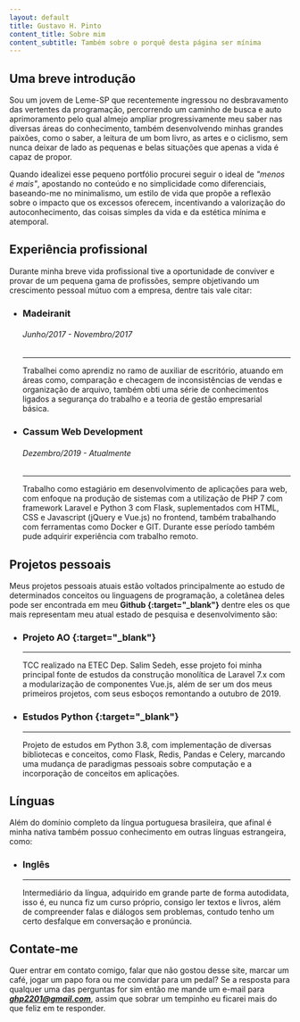 ```yaml
---
layout: default
title: Gustavo H. Pinto
content_title: Sobre mim
content_subtitle: Também sobre o porquê desta página ser mínima
---
```

## Uma breve introdução
Sou um jovem de Leme-SP que recentemente ingressou no desbravamento das
vertentes da programação, percorrendo um caminho de busca e auto aprimoramento
pelo qual almejo ampliar progressivamente meu saber nas diversas áreas do
conhecimento, também desenvolvendo minhas grandes paixões, como
o saber, a leitura de um bom livro, as artes e o ciclismo, sem nunca deixar de
lado as pequenas e belas situações que apenas a vida é capaz de propor.

Quando idealizei esse pequeno portfólio procurei seguir o ideal de
_"menos é mais"_, apostando no conteúdo e no simplicidade como diferenciais,
baseando-me no minimalismo, um estilo de vida que propõe a reflexão sobre o
impacto que os excessos oferecem, incentivando a valorização do
autoconhecimento, das coisas simples da vida e da estética mínima e atemporal.

<div class="spacer"></div>

## Experiência profissional
Durante minha breve vida profissional tive a oportunidade de conviver e
provar de um pequena gama de profissões, sempre objetivando um crescimento
pessoal mútuo com a empresa, dentre tais vale citar:

- ### Madeiranit <br/>
  ###### Junho/2017 - Novembro/2017
  ------
  Trabalhei como aprendiz no ramo de auxiliar de escritório, atuando em
  áreas como, comparação e checagem de inconsistências de vendas e organização
  de arquivo, também obti uma série de conhecimentos ligados a segurança do
  trabalho e a teoria de gestão empresarial básica.

- ### Cassum Web Development <br/>
  ###### Dezembro/2019 - Atualmente
  ------
  Trabalho como estagiário em desenvolvimento de aplicações para web, com enfoque
  na produção de sistemas com a utilização de PHP 7 com framework Laravel e Python 3
  com Flask, suplementados com HTML, CSS e Javascript (jQuery e Vue.js) no
  frontend, também trabalhando com ferramentas como Docker e GIT. Durante esse
  período também pude adquirir experiência com trabalho remoto.

<div class="spacer"></div>

## Projetos pessoais
Meus projetos pessoais atuais estão voltados principalmente ao estudo de
determinados conceitos ou linguagens de programação, a coletânea deles
pode ser encontrada em meu **Github [<i class="fas fa-external-link-alt"></i>](https://github.com/ghp2201){:target="_blank"}**
dentre eles os que mais representam meu atual estado de pesquisa e desenvolvimento são:

- ### Projeto AO [<i class="fas fa-external-link-alt"></i>](https://github.com/projeto-ao/projeto-ao){:target="_blank"}
  ------
  TCC realizado na ETEC Dep. Salim Sedeh, esse projeto foi minha principal
  fonte de estudos da construção monolítica de Laravel 7.x com a modularização
  de componentes Vue.js, além de ser um dos meus primeiros projetos, com seus
  esboços remontando a outubro de 2019.

- ### Estudos Python [<i class="fas fa-external-link-alt"></i>](https://github.com/ghp2201/python-studies){:target="_blank"}
  ------
  Projeto de estudos em Python 3.8, com implementação de diversas bibliotecas e
  conceitos, como Flask, Redis, Pandas e Celery, marcando uma mudança de paradigmas
  pessoais sobre computação e a incorporação de conceitos em aplicações.

<div class="spacer"></div>

## Línguas
Além do domínio completo da língua portuguesa brasileira, que afinal é minha nativa
também possuo conhecimento em outras línguas estrangeira, como:

- ### Inglês
  ------
  Intermediário da língua, adquirido em grande parte de forma autodidata,
  isso é, eu nunca fiz um curso próprio, consigo ler textos e livros, além de
  compreender falas e diálogos sem problemas, contudo tenho um certo desfalque em
  conversação e  pronúncia.

<div class="spacer"></div>

## Contate-me
Quer entrar em contato comigo, falar que não gostou desse site, marcar um café,
jogar um papo fora ou me convidar para um pedal? Se a resposta para qualquer
uma das perguntas for sim então me mande um e-mail para ***ghp2201@gmail.com***,
assim que sobrar um tempinho eu ficarei mais do que feliz em te responder.
